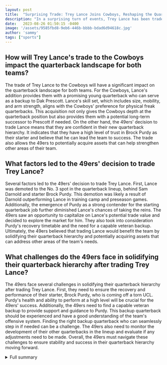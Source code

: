 ```yaml
---
layout: post
title:  "Surprising Trade: Trey Lance Joins Cowboys, Reshaping the Quarterback Landscape"
description: "In a surprising turn of events, Trey Lance has been traded from the San Francisco 49ers to the Dallas Cowboys, reshaping the quarterback landscape for both teams."
date:   2023-08-26 01:50:15 -0400
image: '/assets/9585fbd8-9eb6-446b-bbbb-bdad6d94618c.jpg'
author: 'sammy'
tags: ["sports"]
---
```


## How will Trey Lance's trade to the Cowboys impact the quarterback landscape for both teams?
The trade of Trey Lance to the Cowboys will have a significant impact on the quarterback landscape for both teams. For the Cowboys, Lance's addition provides them with a promising young quarterback who can serve as a backup to Dak Prescott. Lance's skill set, which includes size, mobility, and arm strength, aligns with the Cowboys' preference for physical freak quarterbacks. This acquisition not only gives the Cowboys depth at the quarterback position but also provides them with a potential long-term successor to Prescott if needed. On the other hand, the 49ers' decision to trade Lance means that they are confident in their new quarterback hierarchy. It indicates that they have a high level of trust in Brock Purdy as their starter and believe that he can lead the team to success. The trade also allows the 49ers to potentially acquire assets that can help strengthen other areas of their team.

## What factors led to the 49ers' decision to trade Trey Lance?
Several factors led to the 49ers' decision to trade Trey Lance. First, Lance was demoted to the No. 3 spot in the quarterback lineup, behind Sam Darnold and starter Brock Purdy. This demotion was likely a result of Darnold outperforming Lance in training camp and preseason games. Additionally, the emergence of Purdy as a strong contender for the starting quarterback job further diminished Lance's chances of taking the reins. The 49ers saw an opportunity to capitalize on Lance's potential trade value and decided to explore the market for him. They also took into consideration Purdy's recovery timetable and the need for a capable veteran backup. Ultimately, the 49ers believed that trading Lance would benefit the team by solidifying their quarterback hierarchy and potentially acquiring assets that can address other areas of the team's needs.

## What challenges do the 49ers face in solidifying their quarterback hierarchy after trading Trey Lance?
The 49ers face several challenges in solidifying their quarterback hierarchy after trading Trey Lance. First, they need to ensure the recovery and performance of their starter, Brock Purdy, who is coming off a torn UCL. Purdy's health and ability to perform at a high level will be crucial for the 49ers' success. Additionally, the 49ers need to find a capable veteran backup to provide support and guidance to Purdy. This backup quarterback should be experienced and have a good understanding of the team's offensive system. Finding the right backup quarterback who can seamlessly step in if needed can be a challenge. The 49ers also need to monitor the development of their other quarterbacks in the lineup and evaluate if any adjustments need to be made. Overall, the 49ers must navigate these challenges to ensure stability and success in their quarterback hierarchy moving forward.


<details>
        <summary>Full summary</summary>
<p>The trade of Trey Lance from the 49ers to the Cowboys comes after a series of events, including Lance's demotion to the No. 3 spot in the quarterback lineup and the emergence of Sam Darnold as the No. 2 quarterback. Lance was informed that Sam Darnold had beaten him out for the No. 2 quarterback job behind starter Brock Purdy. This trade is a significant move for both teams, with the Cowboys acquiring a promising young quarterback and the 49ers making way for their new quarterback hierarchy.</p>
<p>The San Francisco 49ers are facing a quarterback dilemma this offseason. Jimmy Garoppolo, the team's current starting quarterback, is set to become a free agent and is unlikely to be retained by the 49ers. This leaves the door open for Trey Lance, the 49ers' young quarterback, to take the reins. However, Lance is still relatively unproven after two years in the NFL. Additionally, Brock Purdy, who emerged as a strong contender for the starting quarterback job in the second half of the 2022 season, is favored to start in 2023 if he recovers well from a torn UCL. The 49ers may consider exploring the trade market for Lance, as he still holds potential value despite his injury. However, they need to ensure Purdy's recovery timetable and find a capable veteran backup before considering trading Lance.</p>
<p>On the other hand, the Dallas Cowboys were not expected to be involved in the Trey Lance trade discussions. The Cowboys have been looking for another quarterback to serve as the backup to Dak Prescott. Jerry Jones, the team's owner, had expressed interest in selecting a quarterback in the draft but missed out on the opportunity in previous years. Consequently, the Cowboys traded a future fourth-round pick for Trey Lance, securing a talented young quarterback with two years remaining on his rookie deal. Lance's addition to the Cowboys' roster brings an injection of youth and potential to their quarterback position. Additionally, Lance's skill set, which includes size, mobility, and arm strength, aligns with the Cowboys' preference for physical freak quarterbacks. Pairing Lance with Prescott can also help improve the team's processing and reading of defenses, as Lance has shown promise in those areas.</p>
<p>The 49ers' trade of Trey Lance to the Cowboys is not the first significant transaction involving the young quarterback. The 49ers traded multiple future draft picks to the Miami Dolphins to move up to the No. 3 pick in the 2021 NFL Draft, which they used to select Lance. In turn, the Dolphins traded the No. 12 pick, acquired from the 49ers, to the Philadelphia Eagles, who selected wide receiver Devonta Smith. The Saints also became involved in the draft pick shuffle, receiving the No. 29 pick in the 2023 draft from the Eagles in a trade for quarterback Carson Wentz. These intricate moves highlight the value placed on quarterbacks in the NFL and the lengths teams will go to acquire their desired signal-callers.</p>
<p>The trade of Trey Lance to the Dallas Cowboys promises to reshape the quarterback landscape for both teams. The 49ers are now faced with the task of solidifying their quarterback hierarchy without Lance, while the Cowboys have added a promising young talent to their roster. With Lance's arrival, the Cowboys have additional options at the quarterback position, providing them with flexibility and potential for success. As for the 49ers, they must navigate a quarterback dilemma while ensuring the recovery of their starter, Brock Purdy, and finding a capable backup. Only time will tell how these moves will impact the respective teams, but one thing is for certain - the trade of Trey Lance has brought excitement and intrigue to the NFL offseason.</p>
</details>